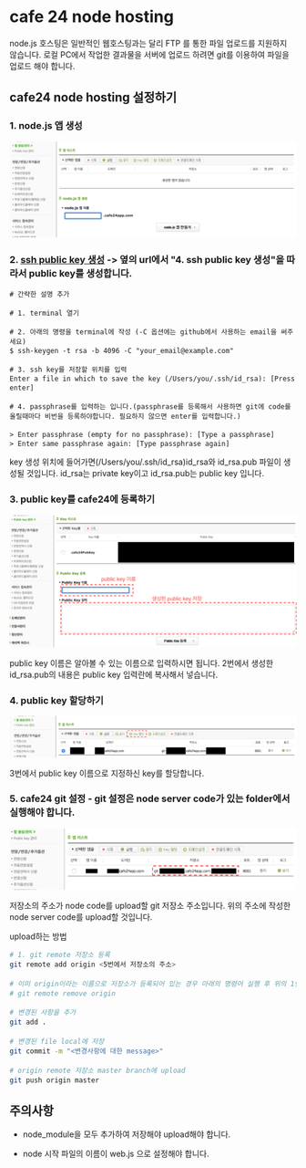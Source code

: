 # cafe 24 node hosting

node.js 호스팅은 일반적인 웹호스팅과는 달리 FTP 를 통한 파일 업로드를 지원하지 않습니다. 로컬 PC에서 작업한 결과물을 서버에 업로드 하려면 git를 이용하여 파일을 업로드 해야 합니다.

## cafe24 node hosting 설정하기

### 1. node.js 앱 생성

![image1](../images/image1.png)

### 2. [ssh public key 생성](https://help.cafe24.com/cs/cs_manual_view.php?idx=46&page=1&categoryIdx=509&s_key=&s_value=&man_no=1) -> 옆의 url에서 "4. ssh public key 생성"을 따라서 public key를 생성합니다. 

```
# 간략한 설명 추가 

# 1. terminal 열기

# 2. 아래의 명령을 terminal에 작성 (-C 옵션에는 github에서 사용하는 email을 써주세요)
$ ssh-keygen -t rsa -b 4096 -C "your_email@example.com"

# 3. ssh key를 저장할 위치를 입력
Enter a file in which to save the key (/Users/you/.ssh/id_rsa): [Press enter]

# 4. passphrase를 입력하는 입니다.(passphrase를 등록해서 사용하면 git에 code를 올릴때마다 비번을 등록하야합니다. 필요하지 않으면 enter를 입력합니다.)

> Enter passphrase (empty for no passphrase): [Type a passphrase]
> Enter same passphrase again: [Type passphrase again]
```

key 생성 위치에 들어가면(/Users/you/.ssh/id_rsa)id_rsa와 id_rsa.pub 파일이 생성될 것입니다. id_rsa는 private key이고 id_rsa.pub는 public key 입니다.

### 3. public key를 cafe24에 등록하기

![image3](../images/image3.png)

public key 이름은 알아볼 수 있는 이름으로 입력하시면 됩니다.
2번에서 생성한 id_rsa.pub의 내용은 public key 입력란에 복사해서 넣습니다.

### 4. public key 할당하기

![image4](../images/image4.png)

3번에서 public key 이름으로 지정하신 key를 할당합니다.

### 5. cafe24 git 설정 - git 설정은 node server code가 있는 folder에서 실행해야 합니다. 

![image2](../images/image2.png)

저장소의 주소가 node code를 upload할 git 저장소 주소입니다.
위의 주소에 작성한 node server code를 upload할 것입니다.

upload하는 방법

```bash
# 1. git remote 저장소 등록
git remote add origin <5번에서 저장소의 주소>

# 이미 origin이라는 이름으로 저장소가 등록되어 있는 경우 아래의 명령어 실행 후 위의 1번 다시 실행
# git remote remove origin

# 변경된 사항을 추가
git add .

# 변경된 file local에 저장
git commit -m "<변경사항에 대한 message>"

# origin remote 저장소 master branch에 upload
git push origin master
```

## 주의사항

- node_module을 모두 추가하여 저장해야 upload해야 합니다.

- node 시작 파일의 이름이 web.js 으로 설정해야 합니다.
